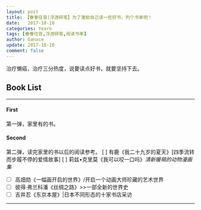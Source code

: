 ```yaml
---
layout: post
title: 【眷眷往昔|浮游碎笔】为了激励自己读一些好书，列个书单吧！
date:   2017-10-10
categories: Yearn
tags: [眷眷往昔,浮游碎笔,阅读书单]
author: Ganace
update: 2017-10-10
comment: false
---
```


治疗懒癌，治疗三分热度，说要读点好书，就要坚持下去。


## Book List
---

####  First

第一弹，家里有的书。

####  Second

第二弹，读完家里的书以后的阅读参考。
[ ] 有鹿《我二十九岁的夏天》[四季流转而步履不停的爱情故事]
[ ] 莉兹•克里莫《我可以咬一口吗》*清新暖萌的动物漫画集*
- [ ] 高畑勋《一幅画开启的世界》/开启一个动画大师珍藏的艺术世界
- [ ] 彼得·弗兰科潘《丝绸之路》>>一部全新的世界史
- [ ] 吉井忍《东京本屋》|日本不同形态的十家书店采访
---
